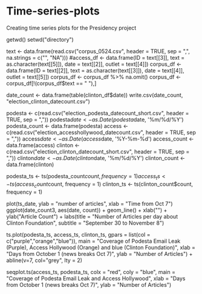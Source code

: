 # Time-series-plots
Creating time series plots for the Presidency project

getwd()
setwd("directory")

text <- data.frame(read.csv("corpus_0524.csv", header = TRUE, sep = ",", na.strings = c("", "NA")))
#access_df <- data.frame(ID = text[[3]], text = as.character(text[[5]]), date = text[[2]], outlet = text[[4]])
corpus_df <- data.frame(ID = text[[2]], text = as.character(text[[3]]), date = text[[4]], outlet = text[[5]])
corpus_df <- corpus_df %>% na.omit()
corpus_df <- corpus_df[!(corpus_df$text == " "),]

date_count <- data.frame(table(clinton_df$date))
write.csv(date_count, "election_clinton_datecount.csv")

podesta <- c(read.csv("election_podesta_datecount_short.csv", header = TRUE, sep = ","))
podesta$date <- as.Date(podesta$date, '%m/%d/%Y')
podesta_count <- data.frame(podesta)
access <- c(read.csv("election_accesshollywood_datecount.csv", header = TRUE, sep = ","))
access$date <- as.Date(access$date, '%Y-%m-%d')
access_count <- data.frame(access)
clinton <- c(read.csv("election_clinton_datecount_short.csv", header = TRUE, sep = ","))
clinton$date <- as.Date(clinton$date, '%m/%d/%Y')
clinton_count <- data.frame(clinton)

podesta_ts <- ts(podesta_count$count, frequency = 1)
access_ts <- ts(access_count$count, frequency = 1)
clinton_ts <- ts(clinton_count$count, frequency = 1)

plot(ts_date, ylab = "number of articles", xlab = "Time from Oct 7")
ggplot(date_count3, aes(date, count)) + geom_line() +
  xlab("") + ylab("Article Count") + labs(title = "Number of Articles per day about Clinton Foundation",
                                          subtitle = "September 30 to November 8")

ts.plot(podesta_ts, access_ts, clinton_ts, gpars = list(col = c("purple","orange","blue")),
        main = "Coverage of Podesta Email Leak (Purple), Access Hollywood (Orange)
        and blue (Clinton Foundation)",
        xlab = "Days from October 1 (news breaks Oct 7)", ylab = "Number of Articles") +
  abline(v=7, col="grey", lty = 2)

seqplot.ts(access_ts, podesta_ts, colx = "red", coly = "blue",
           main = "Coverage of Podesta Email Leak and Access Hollywood",
           xlab = "Days from October 1 (news breaks Oct 7)", ylab = "Number of Articles")
